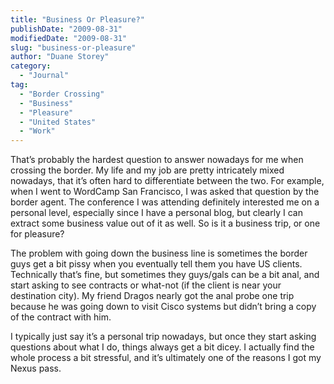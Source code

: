 ```yaml
---
title: "Business Or Pleasure?"
publishDate: "2009-08-31"
modifiedDate: "2009-08-31"
slug: "business-or-pleasure"
author: "Duane Storey"
category:
  - "Journal"
tag:
  - "Border Crossing"
  - "Business"
  - "Pleasure"
  - "United States"
  - "Work"
---
```


That’s probably the hardest question to answer nowadays for me when crossing the border. My life and my job are pretty intricately mixed nowadays, that it’s often hard to differentiate between the two. For example, when I went to WordCamp San Francisco, I was asked that question by the border agent. The conference I was attending definitely interested me on a personal level, especially since I have a personal blog, but clearly I can extract some business value out of it as well. So is it a business trip, or one for pleasure?

The problem with going down the business line is sometimes the border guys get a bit pissy when you eventually tell them you have US clients. Technically that’s fine, but sometimes they guys/gals can be a bit anal, and start asking to see contracts or what-not (if the client is near your destination city). My friend Dragos nearly got the anal probe one trip because he was going down to visit Cisco systems but didn’t bring a copy of the contract with him.

I typically just say it’s a personal trip nowadays, but once they start asking questions about what I do, things always get a bit dicey. I actually find the whole process a bit stressful, and it’s ultimately one of the reasons I got my Nexus pass.